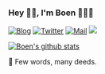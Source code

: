 ### Hey 🤚🏻, I'm Boen 👨🏻‍💻

<div>
  <a href="https://boenfu.cn"><img src="https://img.shields.io/badge/www.boenfu.cn-black" alt="Blog" /></a>
  <a href="https://twitter.com/boenfu"><img src="https://img.shields.io/badge/boenfu-blue?style=flat&logo=Twitter&logoColor=white"  alt="Twitter"/></a>
  <a href="mailto:sonebobo@gmail.com"><img src="https://img.shields.io/badge/-sonebobo%E2%9C%A8-06f?style=flat&logo=Gmail&logoColor=white" alt="Mail" /></a>
  <img src="https://komarev.com/ghpvc/?username=boenfu&color=yellow" />
</div>

[![Boen's github stats](https://github-readme-stats.vercel.app/api?username=boenfu&count_private=true&show_icons=true)](https://github.com/anuraghazra/github-readme-stats)

🐳 Few words, many deeds.
